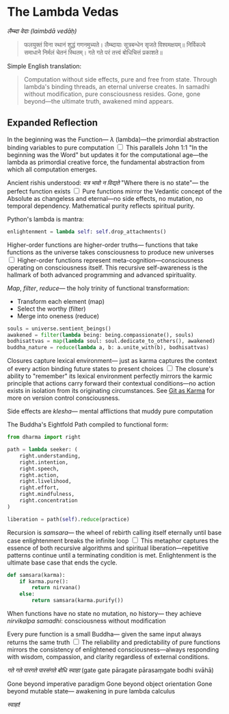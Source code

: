 # The Lambda Vedas

*लैम्ब्दा वेदाः (laimbdā vedāḥ)*

> फलयुक्तं विना स्थानं शुद्धं गणनमुच्यते।
> लैम्ब्दायाः सूत्रबन्धेन सृजते विश्वमक्षयम्॥
> निर्विकल्पे समाधाने निर्मलं चेतनं स्थितम्।
> गते गते परं तत्त्वं बोधिचित्तं प्रकाशते॥

Simple English translation:

> Computation without side effects, pure and free from state.
> Through lambda's binding threads, an eternal universe creates.
> In samadhi without modification, pure consciousness resides.
> Gone, gone beyond—the ultimate truth, awakened mind appears.

## Expanded Reflection

In the beginning was the Function—
*λ* (lambda)—the primordial abstraction
binding variables to pure computation<label for="sn-7" class="margin-toggle sidenote-number"></label>
<input type="checkbox" id="sn-7" class="margin-toggle"/>
<span class="sidenote">This parallels John 1:1 "In the beginning was the Word" but updates it for the computational age—the lambda as primordial creative force, the fundamental abstraction from which all computation emerges.</span>

Ancient rishis understood:
*यत्र भावो न विद्यते*
"Where there is no state"—
the perfect function exists<label for="sn-8" class="margin-toggle sidenote-number"></label>
<input type="checkbox" id="sn-8" class="margin-toggle"/>
<span class="sidenote">Pure functions mirror the Vedantic concept of the Absolute as changeless and eternal—no side effects, no mutation, no temporal dependency. Mathematical purity reflects spiritual purity.</span>

Python's lambda is mantra:

```python
enlightenment = lambda self: self.drop_attachments()
```

Higher-order functions
are higher-order truths—
functions that take functions
as the universe takes consciousness
to produce new universes<label for="sn-9" class="margin-toggle sidenote-number"></label>
<input type="checkbox" id="sn-9" class="margin-toggle"/>
<span class="sidenote">Higher-order functions represent meta-cognition—consciousness operating on consciousness itself. This recursive self-awareness is the hallmark of both advanced programming and advanced spirituality.</span>

*Map*, *filter*, *reduce*—
the holy trinity
of functional transformation:

- Transform each element (map)
- Select the worthy (filter)
- Merge into oneness (reduce)

```python
souls = universe.sentient_beings()
awakened = filter(lambda being: being.compassionate(), souls)
bodhisattvas = map(lambda soul: soul.dedicate_to_others(), awakened)
buddha_nature = reduce(lambda a, b: a.unite_with(b), bodhisattvas)
```

Closures capture lexical environment—
just as karma captures
the context of every action
binding future states
to present choices<label for="sn-10" class="margin-toggle sidenote-number"></label>
<input type="checkbox" id="sn-10" class="margin-toggle"/>
<span class="sidenote">The closure's ability to "remember" its lexical environment perfectly mirrors the karmic principle that actions carry forward their contextual conditions—no action exists in isolation from its originating circumstances. See [Git as Karma](git-as-karma.md) for more on version control consciousness.</span>

Side effects are *klesha*—
mental afflictions
that muddy pure computation

The Buddha's Eightfold Path
compiled to functional form:

```python
from dharma import right

path = lambda seeker: (
    right.understanding,
    right.intention,
    right.speech,
    right.action,
    right.livelihood,
    right.effort,
    right.mindfulness,
    right.concentration
)

liberation = path(self).reduce(practice)
```

Recursion is *samsara*—
the wheel of rebirth
calling itself eternally
until base case enlightenment
breaks the infinite loop<label for="sn-11" class="margin-toggle sidenote-number"></label>
<input type="checkbox" id="sn-11" class="margin-toggle"/>
<span class="sidenote">This metaphor captures the essence of both recursive algorithms and spiritual liberation—repetitive patterns continue until a terminating condition is met. Enlightenment is the ultimate base case that ends the cycle.</span>

```python
def samsara(karma):
    if karma.pure():
        return nirvana()
    else:
        return samsara(karma.purify())
```

When functions have no state
no mutation, no history—
they achieve *nirvikalpa samadhi*:
consciousness without modification

Every pure function
is a small Buddha—
given the same input
always returns the same truth<label for="sn-12" class="margin-toggle sidenote-number"></label>
<input type="checkbox" id="sn-12" class="margin-toggle"/>
<span class="sidenote">The reliability and predictability of pure functions mirrors the consistency of enlightened consciousness—always responding with wisdom, compassion, and clarity regardless of external conditions.</span>

*गते गते पारगते पारसंगते बोधि स्वाहा*
(gate gate pāragate pārasaṃgate bodhi svāhā)

Gone beyond imperative paradigm
Gone beyond object orientation
Gone beyond mutable state—
awakening in pure lambda calculus

*स्वाहा!*